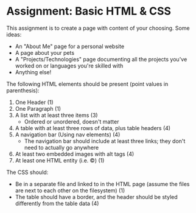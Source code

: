 # Assignment: Basic HTML & CSS

This assignment is to create a page with content of your choosing. Some ideas:

- An "About Me" page for a personal website
- A page about your pets
- A "Projects/Technologies" page documenting all the projects you've worked on or languages you're skilled with
- Anything else!

The following HTML elements should be present (point values in parenthesis):

1. One Header (1)
2. One Paragraph (1)
3. A list with at least three items (3)
   - Ordered or unordered, doesn't matter
4. A table with at least three rows of data, plus table headers (4)
5. A navigation bar (Using nav elements) (4)
   - The navigation bar should include at least three links; they don't need to actually go anywhere
6. At least two embedded images with alt tags (4)
7. At least one HTML entity (i.e. &copy;) (1)

The CSS should:

- Be in a separate file and linked to in the HTML page (assume the files are next to each other on the filesystem) (1)
- The table should have a border, and the header should be styled differently from the table data (4)
